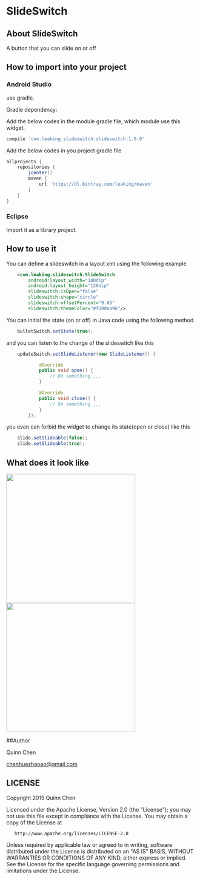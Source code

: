 SlideSwitch
===========


## About SlideSwitch

A button that you can slide on or off 


## How to import into your project

### Android Studio

use gradle.

Gradle dependency:

Add the below codes in the module gradle file, which module use this widget.

```gradle
compile 'com.leaking.slideswitch:slideswitch:1.0.0'
```

Add the below codes in you project gradle file 

```gradle
allprojects {
    repositories {
        jcenter()
        maven {
            url 'https://dl.bintray.com/leaking/maven'
        }
    }
}
```




### Eclipse

Import it as a library project.


## How to use it

You can define a slideswitch in a layout xml using the following example


```xml
    <com.leaking.slideswitch.SlideSwitch
        android:layout_width="100dip"
        android:layout_height="120dip"
        slideswitch:isOpen="false"
        slideswitch:shape="circle"
        slideswitch:offsetPercent="0.65"
        slideswitch:themeColor="#f200aa96"/>
```



You can initial the state (on or off) in Java code using the following method


```java
	bulletSwitch.setState(true);
```


and you can listen to the change of the slideswitch like this

```java
    updateSwitch.setSlideListener(new SlideListener() {

            @Override
            public void open() {
                // Do something ,,,
            }

            @Override
            public void close() {
                // Do something ,,,
            }
        });
```

you even can forbid the widget to change its state(open or close) like this

```java
    slide.setSlideable(false);
    slide.setSlideable(true);
```

## What does it look like 


<img src="https://github.com/Leaking/SlideSwitch/blob/master/Example/TestLibs/res/drawable-hdpi/slide_a.png" width="340" />
<img src="https://github.com/Leaking/SlideSwitch/blob/master/Example/TestLibs/res/drawable-hdpi/slide_c.gif" width="340" />


##Author

Quinn Chen  

chenhuazhaoao@gmail.com


## LICENSE

 Copyright 2015 Quinn Chen

   Licensed under the Apache License, Version 2.0 (the "License");
   you may not use this file except in compliance with the License.
   You may obtain a copy of the License at

       http://www.apache.org/licenses/LICENSE-2.0

   Unless required by applicable law or agreed to in writing, software
   distributed under the License is distributed on an "AS IS" BASIS,
   WITHOUT WARRANTIES OR CONDITIONS OF ANY KIND, either express or implied.
   See the License for the specific language governing permissions and
   limitations under the License.
